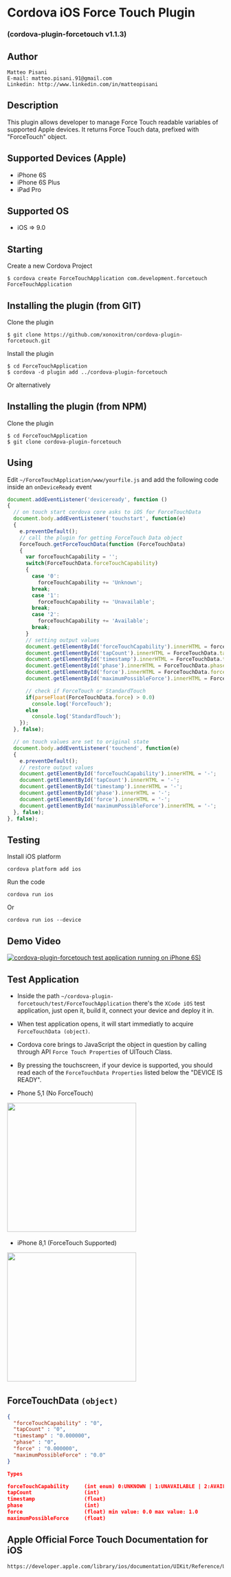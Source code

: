 # Cordova iOS Force Touch Plugin
### (cordova-plugin-forcetouch v1.1.3)

## Author
```
Matteo Pisani
E-mail: matteo.pisani.91@gmail.com
Linkedin: http://www.linkedin.com/in/matteopisani
```

## Description
This plugin allows developer to manage Force Touch readable variables of supported Apple devices.
It returns Force Touch data, prefixed with "ForceTouch" object.

## Supported Devices (Apple)
- iPhone 6S
- iPhone 6S Plus
- iPad Pro

## Supported OS
- iOS => 9.0

## Starting
Create a new Cordova Project

    $ cordova create ForceTouchApplication com.development.forcetouch ForceTouchApplication

## Installing the plugin (from GIT)
Clone the plugin

    $ git clone https://github.com/xonoxitron/cordova-plugin-forcetouch.git

Install the plugin

    $ cd ForceTouchApplication
    $ cordova -d plugin add ../cordova-plugin-forcetouch

Or alternatively

## Installing the plugin (from NPM)
Clone the plugin

    $ cd ForceTouchApplication
    $ git clone cordova-plugin-forcetouch

## Using

Edit `~/ForceTouchApplication/www/yourfile.js` and add the following code inside an `onDeviceReady` event

```js
document.addEventListener('deviceready', function ()
{
  // on touch start cordova core asks to iOS for ForceTouchData
  document.body.addEventListener('touchstart', function(e)
  {
    e.preventDefault();
    // call the plugin for getting ForceTouch Data object
    ForceTouch.getForceTouchData(function (ForceTouchData)
    {
      var forceTouchCapability = '';
      switch(ForceTouchData.forceTouchCapability)
      {
        case '0':
          forceTouchCapability += 'Unknown';
        break;
        case '1':
          forceTouchCapability += 'Unavailable';
        break;
        case '2':
          forceTouchCapability += 'Available';
        break;
      }
      // setting output values
      document.getElementById('forceTouchCapability').innerHTML = forceTouchCapability;
      document.getElementById('tapCount').innerHTML = ForceTouchData.tapCount;
      document.getElementById('timestamp').innerHTML = ForceTouchData.timestamp;
      document.getElementById('phase').innerHTML = ForceTouchData.phase;
      document.getElementById('force').innerHTML = ForceTouchData.force;
      document.getElementById('maximumPossibleForce').innerHTML = ForceTouchData.maximumPossibleForce;

      // check if ForceTouch or StandardTouch
      if(parseFloat(ForceTouchData.force) > 0.0)
        console.log('ForceTouch');
      else
        console.log('StandardTouch');
    });
  }, false);

  // on touch values are set to original state
  document.body.addEventListener('touchend', function(e)
  {
    e.preventDefault();
    // restore output values
    document.getElementById('forceTouchCapability').innerHTML = '-';
    document.getElementById('tapCount').innerHTML = '-';
    document.getElementById('timestamp').innerHTML = '-';
    document.getElementById('phase').innerHTML = '-';
    document.getElementById('force').innerHTML = '-';
    document.getElementById('maximumPossibleForce').innerHTML = '-';
  }, false);
}, false);
```
## Testing
Install iOS platform

    cordova platform add ios

Run the code

    cordova run ios

Or

    cordova run ios --device

## Demo Video

[![cordova-plugin-forcetouch test application running on iPhone 6S)](screens/youtube)](https://www.youtube.com/watch?v=bDQ5jGhM0ZY)

## Test Application
- Inside the path `~/cordova-plugin-forcetouch/test/ForceTouchApplication` there's the `XCode iOS` test application,
just open it, build it, connect your device and deploy it in.
- When test application opens, it will start immediatly to acquire `ForceTouchData (object)`.
- Cordova core brings to JavaScript the object in question by calling through API `Force Touch Properties` of UITouch Class.
- By pressing the touchscreen, if your device is supported, you should read each of the `ForceTouchData Properties` listed below the "DEVICE IS READY".

- Phone 5,1 (No ForceTouch)

<img src="screens/iPhone5-1.PNG" width="300"/>&nbsp;

- iPhone 8,1 (ForceTouch Supported)

<img src="screens/iPhone8-1.PNG" width="300"/>&nbsp;

## ForceTouchData `(object)`
```json
{
  "forceTouchCapability" : "0",
  "tapCount" : "0",
  "timestamp" : "0.000000",
  "phase" : "0",                  
  "force" : "0.000000",
  "maximumPossibleForce" : "0.0"
}

Types

forceTouchCapability     (int enum) 0:UNKNOWN | 1:UNAVAILABLE | 2:AVAILABLE
tapCount                 (int)
timestamp                (float)
phase                    (int)
force                    (float) min value: 0.0 max value: 1.0
maximumPossibleForce     (float)

```

## Apple Official Force Touch Documentation for iOS
```
https://developer.apple.com/library/ios/documentation/UIKit/Reference/UITouch_Class/index.html
```
